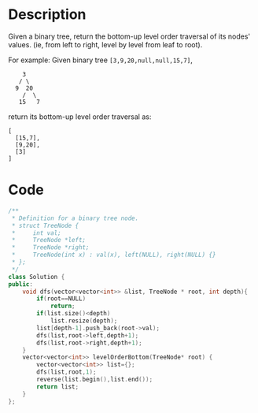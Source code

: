 # Description

Given a binary tree, return the bottom-up level order traversal of its nodes' values. (ie, from left to right, level by level from leaf to root).

For example:
Given binary tree `[3,9,20,null,null,15,7]`,
```
    3
   / \
  9  20
    /  \
   15   7

```

return its bottom-up level order traversal as:

```
[
  [15,7],
  [9,20],
  [3]
]
```
# Code 

```cpp
/**
 * Definition for a binary tree node.
 * struct TreeNode {
 *     int val;
 *     TreeNode *left;
 *     TreeNode *right;
 *     TreeNode(int x) : val(x), left(NULL), right(NULL) {}
 * };
 */
class Solution {
public:
    void dfs(vector<vector<int>> &list, TreeNode * root, int depth){
        if(root==NULL)
            return;
        if(list.size()<depth)
            list.resize(depth);
        list[depth-1].push_back(root->val);
        dfs(list,root->left,depth+1);
        dfs(list,root->right,depth+1);
    }
    vector<vector<int>> levelOrderBottom(TreeNode* root) {
        vector<vector<int>> list={};
        dfs(list,root,1);
        reverse(list.begin(),list.end());
        return list;
    }
};
```



